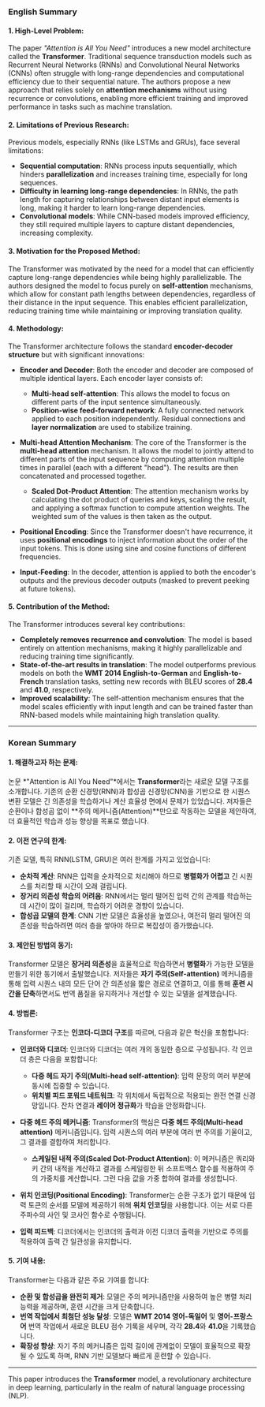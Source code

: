 ### English Summary

#### 1. **High-Level Problem**:
The paper *"Attention is All You Need"* introduces a new model architecture called the **Transformer**. Traditional sequence transduction models such as Recurrent Neural Networks (RNNs) and Convolutional Neural Networks (CNNs) often struggle with long-range dependencies and computational efficiency due to their sequential nature. The authors propose a new approach that relies solely on **attention mechanisms** without using recurrence or convolutions, enabling more efficient training and improved performance in tasks such as machine translation.

#### 2. **Limitations of Previous Research**:
Previous models, especially RNNs (like LSTMs and GRUs), face several limitations:
   * **Sequential computation**: RNNs process inputs sequentially, which hinders **parallelization** and increases training time, especially for long sequences.
   * **Difficulty in learning long-range dependencies**: In RNNs, the path length for capturing relationships between distant input elements is long, making it harder to learn long-range dependencies.
   * **Convolutional models**: While CNN-based models improved efficiency, they still required multiple layers to capture distant dependencies, increasing complexity.

#### 3. **Motivation for the Proposed Method**:
The Transformer was motivated by the need for a model that can efficiently capture long-range dependencies while being highly parallelizable. The authors designed the model to focus purely on **self-attention** mechanisms, which allow for constant path lengths between dependencies, regardless of their distance in the input sequence. This enables efficient parallelization, reducing training time while maintaining or improving translation quality.

#### 4. **Methodology**:
The Transformer architecture follows the standard **encoder-decoder structure** but with significant innovations:
* **Encoder and Decoder**: Both the encoder and decoder are composed of multiple identical layers. Each encoder layer consists of:
  - **Multi-head self-attention**: This allows the model to focus on different parts of the input sentence simultaneously.
  - **Position-wise feed-forward network**: A fully connected network applied to each position independently.
  Residual connections and **layer normalization** are used to stabilize training.

* **Multi-head Attention Mechanism**: The core of the Transformer is the **multi-head attention** mechanism. It allows the model to jointly attend to different parts of the input sequence by computing attention multiple times in parallel (each with a different "head"). The results are then concatenated and processed together.
  - **Scaled Dot-Product Attention**: The attention mechanism works by calculating the dot product of queries and keys, scaling the result, and applying a softmax function to compute attention weights. The weighted sum of the values is then taken as the output.

* **Positional Encoding**: Since the Transformer doesn't have recurrence, it uses **positional encodings** to inject information about the order of the input tokens. This is done using sine and cosine functions of different frequencies.

* **Input-Feeding**: In the decoder, attention is applied to both the encoder's outputs and the previous decoder outputs (masked to prevent peeking at future tokens).

#### 5. **Contribution of the Method**:
The Transformer introduces several key contributions:
* **Completely removes recurrence and convolution**: The model is based entirely on attention mechanisms, making it highly parallelizable and reducing training time significantly.
* **State-of-the-art results in translation**: The model outperforms previous models on both the **WMT 2014 English-to-German** and **English-to-French** translation tasks, setting new records with BLEU scores of **28.4** and **41.0**, respectively.
* **Improved scalability**: The self-attention mechanism ensures that the model scales efficiently with input length and can be trained faster than RNN-based models while maintaining high translation quality.

---

### Korean Summary

#### 1. **해결하고자 하는 문제**:
논문 *"Attention is All You Need"*에서는 **Transformer**라는 새로운 모델 구조를 소개합니다. 기존의 순환 신경망(RNN)과 합성곱 신경망(CNN)을 기반으로 한 시퀀스 변환 모델은 긴 의존성을 학습하거나 계산 효율성 면에서 문제가 있었습니다. 저자들은 순환이나 합성곱 없이 **주의 메커니즘(Attention)**만으로 작동하는 모델을 제안하여, 더 효율적인 학습과 성능 향상을 목표로 했습니다.

#### 2. **이전 연구의 한계**:
기존 모델, 특히 RNN(LSTM, GRU)은 여러 한계를 가지고 있었습니다:
   * **순차적 계산**: RNN은 입력을 순차적으로 처리해야 하므로 **병렬화가 어렵고** 긴 시퀀스를 처리할 때 시간이 오래 걸립니다.
   * **장거리 의존성 학습의 어려움**: RNN에서는 멀리 떨어진 입력 간의 관계를 학습하는 데 시간이 많이 걸리며, 학습하기 어려운 경향이 있습니다.
   * **합성곱 모델의 한계**: CNN 기반 모델은 효율성을 높였으나, 여전히 멀리 떨어진 의존성을 학습하려면 여러 층을 쌓아야 하므로 복잡성이 증가했습니다.

#### 3. **제안된 방법의 동기**:
Transformer 모델은 **장거리 의존성**을 효율적으로 학습하면서 **병렬화**가 가능한 모델을 만들기 위한 동기에서 출발했습니다. 저자들은 **자기 주의(Self-attention)** 메커니즘을 통해 입력 시퀀스 내의 모든 단어 간 의존성을 짧은 경로로 연결하고, 이를 통해 **훈련 시간을 단축**하면서도 번역 품질을 유지하거나 개선할 수 있는 모델을 설계했습니다.

#### 4. **방법론**:
Transformer 구조는 **인코더-디코더 구조**를 따르며, 다음과 같은 혁신을 포함합니다:
* **인코더와 디코더**: 인코더와 디코더는 여러 개의 동일한 층으로 구성됩니다. 각 인코더 층은 다음을 포함합니다:
  - **다중 헤드 자기 주의(Multi-head self-attention)**: 입력 문장의 여러 부분에 동시에 집중할 수 있습니다.
  - **위치별 피드 포워드 네트워크**: 각 위치에서 독립적으로 적용되는 완전 연결 신경망입니다. 잔차 연결과 **레이어 정규화**가 학습을 안정화합니다.

* **다중 헤드 주의 메커니즘**: Transformer의 핵심은 **다중 헤드 주의(Multi-head attention)** 메커니즘입니다. 입력 시퀀스의 여러 부분에 여러 번 주의를 기울이고, 그 결과를 결합하여 처리합니다.
  - **스케일된 내적 주의(Scaled Dot-Product Attention)**: 이 메커니즘은 쿼리와 키 간의 내적을 계산하고 결과를 스케일링한 뒤 소프트맥스 함수를 적용하여 주의 가중치를 계산합니다. 그런 다음 값을 가중 합하여 결과를 생성합니다.

* **위치 인코딩(Positional Encoding)**: Transformer는 순환 구조가 없기 때문에 입력 토큰의 순서를 모델에 제공하기 위해 **위치 인코딩**을 사용합니다. 이는 서로 다른 주파수의 사인 및 코사인 함수로 수행됩니다.

* **입력 피드백**: 디코더에서는 인코더의 출력과 이전 디코더 출력을 기반으로 주의를 적용하여 출력 간 일관성을 유지합니다.

#### 5. **기여 내용**:
Transformer는 다음과 같은 주요 기여를 합니다:
* **순환 및 합성곱을 완전히 제거**: 모델은 주의 메커니즘만을 사용하여 높은 병렬 처리 능력을 제공하며, 훈련 시간을 크게 단축합니다.
* **번역 작업에서 최첨단 성능 달성**: 모델은 **WMT 2014 영어-독일어** 및 **영어-프랑스어** 번역 작업에서 새로운 BLEU 점수 기록을 세우며, 각각 **28.4**와 **41.0**을 기록했습니다.
* **확장성 향상**: 자기 주의 메커니즘은 입력 길이에 관계없이 모델이 효율적으로 확장될 수 있도록 하며, RNN 기반 모델보다 빠르게 훈련할 수 있습니다.

--- 

This paper introduces the **Transformer** model, a revolutionary architecture in deep learning, particularly in the realm of natural language processing (NLP).
